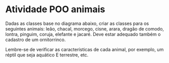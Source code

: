 # Atividade POO animais

Dadas as classes base no diagrama abaixo, criar as classes para os seguintes animais: leão, chacal, morcego, cisne, arara, dragão de comodo, lontra, pinguim, coruja, elefante e jacaré. Deve estar adequado também o cadastro de um ornitorrinco.

Lembre-se de verificar as características de cada animal, por exemplo, um réptil que seja aquático E terrestre, etc.
